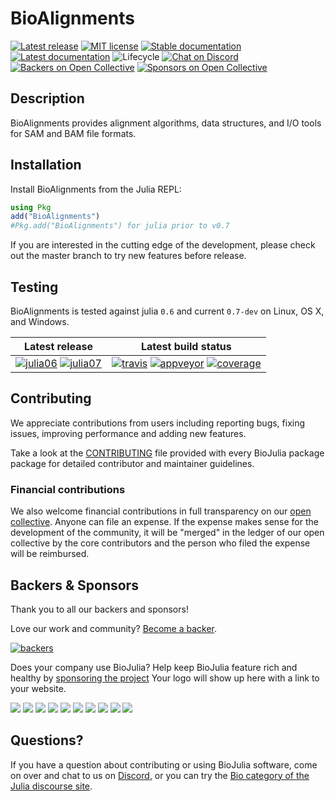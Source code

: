 # BioAlignments

[![Latest release](https://img.shields.io/github/release/BioJulia/BioAlignments.jl.svg?style=flat-square)](https://github.com/BioJulia/BioAlignments.jl/releases/latest)
[![MIT license](https://img.shields.io/badge/license-MIT-green.svg?style=flat-square)](https://github.com/BioJulia/BioAlignments.jl/blob/master/LICENSE)
[![Stable documentation](https://img.shields.io/badge/docs-stable-blue.svg?style=flat-square)](https://biojulia.github.io/BioAlignments.jl/stable)
[![Latest documentation](https://img.shields.io/badge/docs-latest-blue.svg?style=flat-square)](https://biojulia.github.io/BioAlignments.jl/latest/)
![Lifecycle](https://img.shields.io/badge/lifecycle-maturing-blue.svg?style=flat-square)
[![Chat on Discord](https://img.shields.io/badge/discord-chat-blue.svg?style=flat-square&logo=discord&colorB=%237289DA)](https://discord.gg/z73YNFz)
[![Backers on Open Collective](oc-backers-img)](#backers)
[![Sponsors on Open Collective](oc-sponsors-img)](#sponsors)


## Description

BioAlignments provides alignment algorithms, data structures, and I/O
tools for SAM and BAM file formats.


## Installation

Install BioAlignments from the Julia REPL:

```julia
using Pkg
add("BioAlignments")
#Pkg.add("BioAlignments") for julia prior to v0.7
```

If you are interested in the cutting edge of the development, please
check out the master branch to try new features before release.


## Testing

BioAlignments is tested against julia `0.6` and current `0.7-dev` on
Linux, OS X, and Windows.

| **Latest release** | **Latest build status** |
|:------------------:|:-----------------------:|
| [![julia06](http://pkg.julialang.org/badges/BioAlignments_0.6.svg)](http://pkg.julialang.org/?pkg=BioAlignments) [![julia07](http://pkg.julialang.org/badges/BioAlignments_0.7.svg)](http://pkg.julialang.org/?pkg=BioAlignments) | [![travis](https://img.shields.io/travis/BioJulia/BioAlignments.jl/master.svg?label=Linux+/+macOS)](https://travis-ci.org/BioJulia/BioAlignments.jl) [![appveyor](https://ci.appveyor.com/api/projects/status/klkynmkr1tgd30gq/branch/master?svg=true)](https://ci.appveyor.com/project/Ward9250/bioalignments-jl/branch/master) [![coverage](http://codecov.io/github/BioJulia/BioAlignments.jl/coverage.svg?branch=master)](http://codecov.io/github/BioJulia/BioAlignments.jl?branch=master) |


## Contributing

We appreciate contributions from users including reporting bugs, fixing
issues, improving performance and adding new features.

Take a look at the [CONTRIBUTING](CONTRIBUTING.md) file provided with
every BioJulia package package for detailed contributor and maintainer
guidelines.


### Financial contributions

We also welcome financial contributions in full transparency on our
[open collective](https://opencollective.com/biojulia).
Anyone can file an expense. If the expense makes sense for the development
of the community, it will be "merged" in the ledger of our open collective by
the core contributors and the person who filed the expense will be reimbursed.


## Backers & Sponsors

Thank you to all our backers and sponsors!

Love our work and community? [Become a backer](https://opencollective.com/biojulia#backer).

[![backers](https://opencollective.com/biojulia/backers.svg?width=890)](https://opencollective.com/biojulia#backers)

Does your company use BioJulia? Help keep BioJulia feature rich and healthy by
[sponsoring the project](https://opencollective.com/biojulia#sponsor)
Your logo will show up here with a link to your website.

[![](https://opencollective.com/biojulia/sponsor/0/avatar.svg)](https://opencollective.com/biojulia/sponsor/0/website)
[![](https://opencollective.com/biojulia/sponsor/1/avatar.svg)](https://opencollective.com/biojulia/sponsor/1/website)
[![](https://opencollective.com/biojulia/sponsor/2/avatar.svg)](https://opencollective.com/biojulia/sponsor/2/website)
[![](https://opencollective.com/biojulia/sponsor/3/avatar.svg)](https://opencollective.com/biojulia/sponsor/3/website)
[![](https://opencollective.com/biojulia/sponsor/4/avatar.svg)](https://opencollective.com/biojulia/sponsor/4/website)
[![](https://opencollective.com/biojulia/sponsor/5/avatar.svg)](https://opencollective.com/biojulia/sponsor/5/website)
[![](https://opencollective.com/biojulia/sponsor/6/avatar.svg)](https://opencollective.com/biojulia/sponsor/6/website)
[![](https://opencollective.com/biojulia/sponsor/7/avatar.svg)](https://opencollective.com/biojulia/sponsor/7/website)
[![](https://opencollective.com/biojulia/sponsor/8/avatar.svg)](https://opencollective.com/biojulia/sponsor/8/website)
[![](https://opencollective.com/biojulia/sponsor/9/avatar.svg)](https://opencollective.com/biojulia/sponsor/9/website)


## Questions?

If you have a question about contributing or using BioJulia software, come
on over and chat to us on [Discord](https://discord.gg/z73YNFz), or you can try the
[Bio category of the Julia discourse site](https://discourse.julialang.org/c/domain/bio).